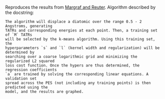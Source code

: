 Reproduces the results from [Margraf and Reuter](https://doi.org/10.1021/acs.jpca.8b04455). Algorithm described by the docstring: 

```
The algorithm will displace a diatomic over the range 0.5 - 2 Angstroms, generating
TATRs and corresponding energies at each point. Then, a training set of `M` TATRs
will be selected by the k-means algorithm. Using this training set, the
hyperparameters `s` and `l` (kernel width and regularization) will be determined by
searching over a coarse logarithmic grid and minimizing the regularized L2 squared
loss cost function. Once the hypers are thus determined, the regression coefficients
`a` are trained by solving the corresponding linear equations. A validation set
spread across the PES (not including any training points) is then predicted using the
model, and the results are graphed.
```
